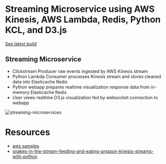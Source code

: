 # Streaming Microservice using AWS Kinesis, AWS Lambda, Redis, Python KCL, and D3.js
[See latest build](http://spring-petclinic-devops-dev.us-east-1.elasticbeanstalk.com)

## Streaming Microservice
- Clickstream Producer raw events ingested by AWS Kinesis stream
- Python Lambda Consumer processes Kinesis stream and stores cleaned data into Elasticache Redis
- Python webapp prepares realtime visualization response data from in-memory Elasticache Redis
- User views realtime D3.js visualization fed by websocket connection to webapp

<img alt="streaming-microservices" src="https://github4doug.github.io/img/PortfolioDiagram-StreamingMicroservice.png">

# Resources
- [aws samples](https://github.com/aws-samples)
- [snakes-in-the-stream-feeding-and-eating-amazon-kinesis-streams-with-python](https://aws.amazon.com/blogs/big-data/snakes-in-the-stream-feeding-and-eating-amazon-kinesis-streams-with-python/)  